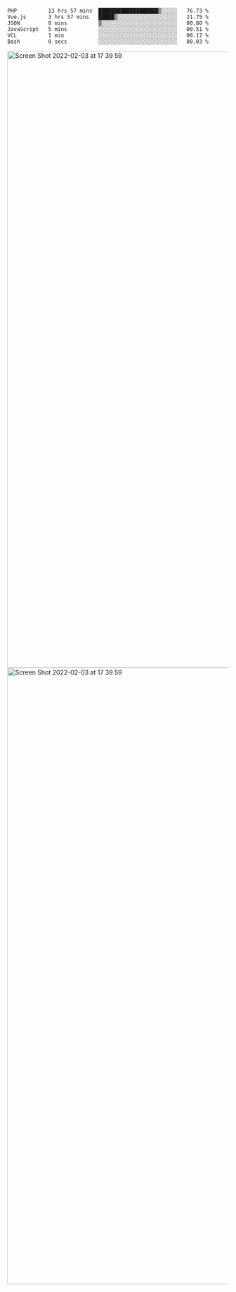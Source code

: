 <!--START_SECTION:waka-->

```text
PHP          13 hrs 57 mins  ███████████████████▒░░░░░   76.73 %
Vue.js       3 hrs 57 mins   █████▒░░░░░░░░░░░░░░░░░░░   21.75 %
JSON         8 mins          ▒░░░░░░░░░░░░░░░░░░░░░░░░   00.80 %
JavaScript   5 mins          ░░░░░░░░░░░░░░░░░░░░░░░░░   00.51 %
VCL          1 min           ░░░░░░░░░░░░░░░░░░░░░░░░░   00.17 %
Bash         0 secs          ░░░░░░░░░░░░░░░░░░░░░░░░░   00.03 %
```

<!--END_SECTION:waka-->

<img width="1400" alt="Screen Shot 2022-02-03 at 17 39 59" src="https://user-images.githubusercontent.com/45716542/152387304-f2b60485-53a6-4f4b-a818-5cefb1b0c0ae.png">
<img width="1400" alt="Screen Shot 2022-02-03 at 17 39 59" src="https://user-images.githubusercontent.com/45716542/152387273-ea5cdf21-2a45-44da-8bef-00c1763b1d42.png">
